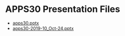 <!--
This is a machine generated file, and should not be edited, as it will be overwritten with future updates.
-->

# APPS30 Presentation Files

- [apps30.pptx](http://cdn.tailwindtraders.com/assets/apps/apps30/apps30.pptx)
- [apps30-2019-10_Oct-24.pptx](http://cdn.tailwindtraders.com/assets/apps/apps30/apps30-2019-10_Oct-24.pptx)


